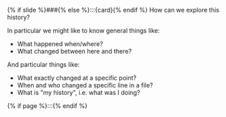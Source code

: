 {% if slide %}###{% else %}:::{card}{% endif %} How can we explore this history?

In particular we might like to know general things like:

- What happened when/where?
- What changed between here and there?

And particular things like:

- What exactly changed at a specific point?
- When and who changed a specific line in a file?
- What is "my history", i.e. what was I doing?

{% if page %}:::{% endif %}
